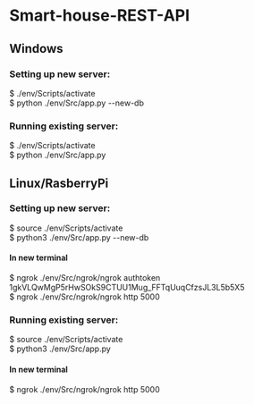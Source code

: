 # Smart-house-REST-API

## Windows
### Setting up new server:<br/>
$ ./env/Scripts/activate<br/>
$ python ./env/Src/app.py --new-db<br/>

### Running existing server:<br/>
$ ./env/Scripts/activate<br/>
$ python ./env/Src/app.py<br/>

## Linux/RasberryPi

### Setting up new server:<br/>
$ source ./env/Scripts/activate<br/>
$ python3 ./env/Src/app.py --new-db<br/>

#### In new terminal 
$ ngrok ./env/Src/ngrok/ngrok authtoken 1gkVLQwMgP5rHwSOkS9CTUU1Mug_FFTqUuqCfzsJL3L5b5X5 <br>
$ ngrok ./env/Src/ngrok/ngrok http 5000


### Running existing server:<br/>
$ source ./env/Scripts/activate<br/>
$ python3 ./env/Src/app.py<br/>

#### In new terminal 
$ ngrok ./env/Src/ngrok/ngrok http 5000
